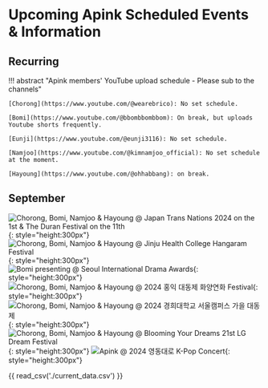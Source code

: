 # Upcoming Apink Scheduled Events & Information

## Recurring

!!! abstract "Apink members' YouTube upload schedule - Please sub to the channels"

    [Chorong](https://www.youtube.com/@wearebrico): No set schedule.

    [Bomi](https://www.youtube.com/@bbombbombbom): On break, but uploads Youtube shorts frequently.

    [Eunji](https://www.youtube.com/@eunji3116): No set schedule.

    [Namjoo](https://www.youtube.com/@kimnamjoo_official): No set schedule at the moment.

    [Hayoung](https://www.youtube.com/@ohhabbang): on break.

## September

![Chorong, Bomi, Namjoo & Hayoung @ Japan Trans Nations 2024 on the 1st & The Duran Festival on the 11th](../assets/images/4pink.webp){: style="height:300px"}
![Chorong, Bomi, Namjoo & Hayoung @ Jinju Health College Hangaram Festival](<../assets/images/4pink.webp>){: style="height:300px"}
![Bomi presenting @ Seoul International Drama Awards](../assets/images/Bomi.jpeg){: style="height:300px"}
![Chorong, Bomi, Namjoo & Hayoung @ 2024 홍익 대동제 화양연화 Festival](../assets/images/event_images/sept264pink.jpeg){: style="height:300px"}
![Chorong, Bomi, Namjoo & Hayoung @ 2024 경희대학교 서울캠퍼스 가을 대동제](../assets/images/event_images/sept26.2-4pink.jpeg){: style="height:300px"}
![Chorong, Bomi, Namjoo & Hayoung @ Blooming Your Dreams 21st LG Dream Festival](../assets/images/4pink.webp){: style="height:300px"}
![Apink @ 2024 영동대로 K-Pop Concert](../assets/images/Apink.jpeg){: style="height:300px"}

{{ read_csv('./current_data.csv') }}

<!--## October

{{ read_csv('./next_data.csv') }}-->
